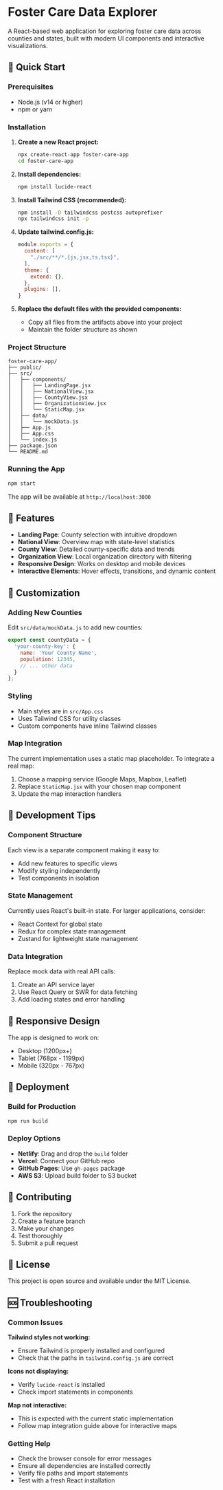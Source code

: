 # Foster Care Data Explorer

A React-based web application for exploring foster care data across counties and states, built with modern UI components and interactive visualizations.

## 🚀 Quick Start

### Prerequisites
- Node.js (v14 or higher)
- npm or yarn

### Installation

1. **Create a new React project:**
   ```bash
   npx create-react-app foster-care-app
   cd foster-care-app
   ```

2. **Install dependencies:**
   ```bash
   npm install lucide-react
   ```

3. **Install Tailwind CSS (recommended):**
   ```bash
   npm install -D tailwindcss postcss autoprefixer
   npx tailwindcss init -p
   ```

4. **Update tailwind.config.js:**
   ```javascript
   module.exports = {
     content: [
       "./src/**/*.{js,jsx,ts,tsx}",
     ],
     theme: {
       extend: {},
     },
     plugins: [],
   }
   ```

5. **Replace the default files with the provided components:**
   - Copy all files from the artifacts above into your project
   - Maintain the folder structure as shown

### Project Structure
```
foster-care-app/
├── public/
├── src/
│   ├── components/
│   │   ├── LandingPage.jsx
│   │   ├── NationalView.jsx
│   │   ├── CountyView.jsx
│   │   ├── OrganizationView.jsx
│   │   └── StaticMap.jsx
│   ├── data/
│   │   └── mockData.js
│   ├── App.js
│   ├── App.css
│   └── index.js
├── package.json
└── README.md
```

### Running the App

```bash
npm start
```

The app will be available at `http://localhost:3000`

## 🎯 Features

- **Landing Page**: County selection with intuitive dropdown
- **National View**: Overview map with state-level statistics
- **County View**: Detailed county-specific data and trends
- **Organization View**: Local organization directory with filtering
- **Responsive Design**: Works on desktop and mobile devices
- **Interactive Elements**: Hover effects, transitions, and dynamic content

## 🎨 Customization

### Adding New Counties
Edit `src/data/mockData.js` to add new counties:

```javascript
export const countyData = {
  'your-county-key': {
    name: 'Your County Name',
    population: 12345,
    // ... other data
  }
};
```

### Styling
- Main styles are in `src/App.css`
- Uses Tailwind CSS for utility classes
- Custom components have inline Tailwind classes

### Map Integration
The current implementation uses a static map placeholder. To integrate a real map:

1. Choose a mapping service (Google Maps, Mapbox, Leaflet)
2. Replace `StaticMap.jsx` with your chosen map component
3. Update the map interaction handlers

## 🔧 Development Tips

### Component Structure
Each view is a separate component making it easy to:
- Add new features to specific views
- Modify styling independently
- Test components in isolation

### State Management
Currently uses React's built-in state. For larger applications, consider:
- React Context for global state
- Redux for complex state management
- Zustand for lightweight state management

### Data Integration
Replace mock data with real API calls:
1. Create an API service layer
2. Use React Query or SWR for data fetching
3. Add loading states and error handling

## 📱 Responsive Design

The app is designed to work on:
- Desktop (1200px+)
- Tablet (768px - 1199px)
- Mobile (320px - 767px)

## 🚀 Deployment

### Build for Production
```bash
npm run build
```

### Deploy Options
- **Netlify**: Drag and drop the `build` folder
- **Vercel**: Connect your GitHub repo
- **GitHub Pages**: Use `gh-pages` package
- **AWS S3**: Upload build folder to S3 bucket

## 🤝 Contributing

1. Fork the repository
2. Create a feature branch
3. Make your changes
4. Test thoroughly
5. Submit a pull request

## 📄 License

This project is open source and available under the MIT License.

## 🆘 Troubleshooting

### Common Issues

**Tailwind styles not working:**
- Ensure Tailwind is properly installed and configured
- Check that the paths in `tailwind.config.js` are correct

**Icons not displaying:**
- Verify `lucide-react` is installed
- Check import statements in components

**Map not interactive:**
- This is expected with the current static implementation
- Follow map integration guide above for interactive maps

### Getting Help

- Check the browser console for error messages
- Ensure all dependencies are installed correctly
- Verify file paths and import statements
- Test with a fresh React installation